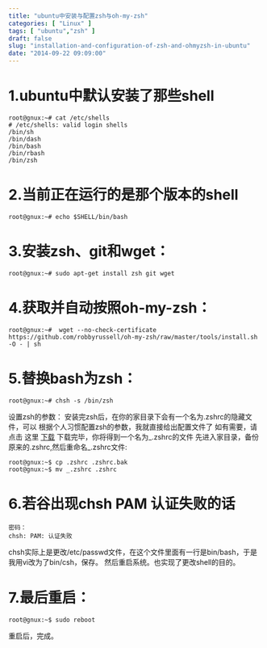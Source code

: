 ```yaml
---
title: "ubuntu中安装与配置zsh与oh-my-zsh"
categories: [ "Linux" ]
tags: [ "ubuntu","zsh" ]
draft: false
slug: "installation-and-configuration-of-zsh-and-ohmyzsh-in-ubuntu"
date: "2014-09-22 09:09:00"
---
```


# 1.ubuntu中默认安装了那些shell

    root@gnux:~# cat /etc/shells
    # /etc/shells: valid login shells
    /bin/sh
    /bin/dash
    /bin/bash
    /bin/rbash
    /bin/zsh

# 2.当前正在运行的是那个版本的shell


<!--more-->


`root@gnux:~# echo $SHELL/bin/bash`

# 3.安装zsh、git和wget：

`root@gnux:~# sudo apt-get install zsh git wget`

# 4.获取并自动按照oh-my-zsh：

    root@gnux:~#  wget --no-check-certificate https://github.com/robbyrussell/oh-my-zsh/raw/master/tools/install.sh -O - | sh

# 5.替换bash为zsh：

    root@gnux:~# chsh -s /bin/zsh

设置zsh的参数：
安装完zsh后，在你的家目录下会有一个名为.zshrc的隐藏文件，可以 根据个人习惯配置zsh的参数，我就直接给出配置文件了
如有需要，请点击 这里 [下载](http://yunpan.cn/Q4kVfGvuBtGRG)
下载完毕，你将得到一个名为_.zshrc的文件
先进入家目录，备份原来的.zshrc,然后重命名_.zshrc文件: 

    root@gnux:~$ cp .zshrc .zshrc.bak
    root@gnux:~$ mv _.zshrc .zshrc

# 6.若谷出现chsh PAM 认证失败的话

    密码： 
    chsh: PAM: 认证失败

chsh实际上是更改/etc/passwd文件，在这个文件里面有一行是bin/bash，于是我用vi改为了bin/csh，保存。
然后重启系统。也实现了更改shell的目的。 

# 7.最后重启：

    root@gnux:~$ sudo reboot

重启后，完成。




